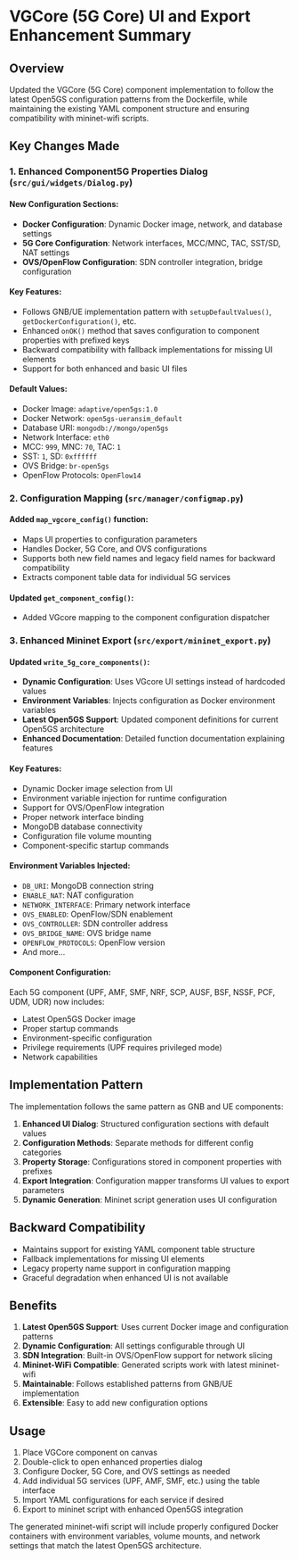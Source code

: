 # VGCore (5G Core) UI and Export Enhancement Summary

## Overview
Updated the VGCore (5G Core) component implementation to follow the latest Open5GS configuration patterns from the Dockerfile, while maintaining the existing YAML component structure and ensuring compatibility with mininet-wifi scripts.

## Key Changes Made

### 1. Enhanced Component5G Properties Dialog (`src/gui/widgets/Dialog.py`)

#### New Configuration Sections:
- **Docker Configuration**: Dynamic Docker image, network, and database settings
- **5G Core Configuration**: Network interfaces, MCC/MNC, TAC, SST/SD, NAT settings  
- **OVS/OpenFlow Configuration**: SDN controller integration, bridge configuration

#### Key Features:
- Follows GNB/UE implementation pattern with `setupDefaultValues()`, `getDockerConfiguration()`, etc.
- Enhanced `onOK()` method that saves configuration to component properties with prefixed keys
- Backward compatibility with fallback implementations for missing UI elements
- Support for both enhanced and basic UI files

#### Default Values:
- Docker Image: `adaptive/open5gs:1.0`
- Docker Network: `open5gs-ueransim_default`
- Database URI: `mongodb://mongo/open5gs`
- Network Interface: `eth0`
- MCC: `999`, MNC: `70`, TAC: `1`
- SST: `1`, SD: `0xffffff`
- OVS Bridge: `br-open5gs`
- OpenFlow Protocols: `OpenFlow14`

### 2. Configuration Mapping (`src/manager/configmap.py`)

#### Added `map_vgcore_config()` function:
- Maps UI properties to configuration parameters
- Handles Docker, 5G Core, and OVS configurations
- Supports both new field names and legacy field names for backward compatibility
- Extracts component table data for individual 5G services

#### Updated `get_component_config()`:
- Added VGcore mapping to the component configuration dispatcher

### 3. Enhanced Mininet Export (`src/export/mininet_export.py`)

#### Updated `write_5g_core_components()`:
- **Dynamic Configuration**: Uses VGcore UI settings instead of hardcoded values
- **Environment Variables**: Injects configuration as Docker environment variables
- **Latest Open5GS Support**: Updated component definitions for current Open5GS architecture
- **Enhanced Documentation**: Detailed function documentation explaining features

#### Key Features:
- Dynamic Docker image selection from UI
- Environment variable injection for runtime configuration
- Support for OVS/OpenFlow integration
- Proper network interface binding
- MongoDB database connectivity
- Configuration file volume mounting
- Component-specific startup commands

#### Environment Variables Injected:
- `DB_URI`: MongoDB connection string
- `ENABLE_NAT`: NAT configuration
- `NETWORK_INTERFACE`: Primary network interface
- `OVS_ENABLED`: OpenFlow/SDN enablement
- `OVS_CONTROLLER`: SDN controller address
- `OVS_BRIDGE_NAME`: OVS bridge name
- `OPENFLOW_PROTOCOLS`: OpenFlow version
- And more...

#### Component Configuration:
Each 5G component (UPF, AMF, SMF, NRF, SCP, AUSF, BSF, NSSF, PCF, UDM, UDR) now includes:
- Latest Open5GS Docker image
- Proper startup commands
- Environment-specific configuration
- Privilege requirements (UPF requires privileged mode)
- Network capabilities

## Implementation Pattern

The implementation follows the same pattern as GNB and UE components:

1. **Enhanced UI Dialog**: Structured configuration sections with default values
2. **Configuration Methods**: Separate methods for different config categories
3. **Property Storage**: Configurations stored in component properties with prefixes
4. **Export Integration**: Configuration mapper transforms UI values to export parameters
5. **Dynamic Generation**: Mininet script generation uses UI configuration

## Backward Compatibility

- Maintains support for existing YAML component table structure
- Fallback implementations for missing UI elements
- Legacy property name support in configuration mapping
- Graceful degradation when enhanced UI is not available

## Benefits

1. **Latest Open5GS Support**: Uses current Docker image and configuration patterns
2. **Dynamic Configuration**: All settings configurable through UI
3. **SDN Integration**: Built-in OVS/OpenFlow support for network slicing
4. **Mininet-WiFi Compatible**: Generated scripts work with latest mininet-wifi
5. **Maintainable**: Follows established patterns from GNB/UE implementation
6. **Extensible**: Easy to add new configuration options

## Usage

1. Place VGCore component on canvas
2. Double-click to open enhanced properties dialog
3. Configure Docker, 5G Core, and OVS settings as needed
4. Add individual 5G services (UPF, AMF, SMF, etc.) using the table interface
5. Import YAML configurations for each service if desired
6. Export to mininet script with enhanced Open5GS integration

The generated mininet-wifi script will include properly configured Docker containers with environment variables, volume mounts, and network settings that match the latest Open5GS architecture.
